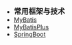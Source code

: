- <font style="font-weight:bold;font-size:17px;">常用框架与技术</font>
- [MyBatis](编程开发/Java后端/常用框架与技术/MyBatis/)
- [MyBatisPlus](编程开发/Java后端/常用框架与技术/MyBatisPlus/)
- [SpringBoot](编程开发/Java后端/常用框架与技术/SpringBoot/)